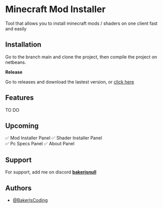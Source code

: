 # Minecraft Mod Installer

Tool that allows you to install minecraft mods / shaders on one client fast and easily

## Installation

Go to the branch main and clone the project, then compile the project on netbeans.

__Release__

Go to releases and download the lastest version, or [click here](https://github.com/BakerIsCoding/FriendsVsFriends-SaveEditor/releases/latest)


## Features
TO DO

## Upcoming
✅ Mod Installer Panel 
✅ Shader Installer Panel  
✅ Pc Specs Panel 
✅ About Panel


## Support
For support, add me on discord [__bakerisnull__](https://discord.com/users/469054278162579456) 

## Authors
- [@BakerIsCoding](https://github.com/BakerIsCoding)  


